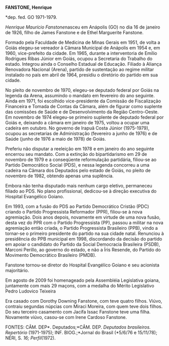 **FANSTONE, Henrique**

\*dep. fed. GO 1971-1979.

*Henrique Maurício Fanstone*nasceu em Anápolis (GO) no dia 16 de janeiro
de 1926, filho de James Fanstone e de Ethel Marguerite Fanstone.

Formado pela Faculdade de Medicina de Minas Gerais em 1951, de volta a
Goiás elegeu-se vereador à Câmara Municipal de Anápolis em 1954 e, em
1960, vice-prefeito da cidade. Em 1965, durante a interventoria de
Emílio Rodrigues Ribas Júnior em Goiás, ocupou a Secretaria do Trabalho
do estado. Integrou ainda o Conselho Estadual de Educação. Filiado à
Aliança Renovadora Nacional (Arena), partido de sustentação ao regime
militar instalado no país em abril de 1964, presidiu o diretório do
partido em sua cidade.

No pleito de novembro de 1970, elegeu-se deputado federal por Goiás na
legenda da Arena, assumindo o mandato em fevereiro do ano seguinte.
Ainda em 1971, foi escolhido vice-presidente da Comissão de Fiscalização
Financeira e Tomada de Contas da Câmara, além de figurar como suplente
das comissões de Saúde e de Desenvolvimento da Região Centro-Oeste. Em
novembro de 1974 elegeu-se primeiro suplente de deputado federal por
Goiás e, deixando a câmara em janeiro de 1975, voltou a ocupar uma
cadeira em outubro. No governo de Irapuã Costa Júnior (1975-1979),
ocupou as secretarias de Administração (fevereiro a junho de 1976) e de
Saúde (junho de 1976 a maio de 1978) de Goiás.

Preferiu não disputar a reeleição em 1978 e em janeiro do ano seguinte
encerrou seu mandato. Com a extinção do bipartidarismo em 29 de novembro
de 1979 e a conseqüente reformulação partidária, filiou-se ao Partido
Democrático Social (PDS), e nessa legenda concorreu a uma cadeira na
Câmara dos Deputados pelo estado de Goiás, no pleito de novembro de
1982, obtendo apenas uma suplência.

Embora não tenha disputado mais nenhum cargo eletivo, permaneceu filiado
ao PDS. No plano profissional, dedicou-se à direção executiva do
Hospital Evangélico Goiano.

Em 1993, com a fusão do PDS ao Partido Democrático Cristão (PDC) criando
o Partido Progressista Reformador (PPR), filiou-se à nova agremiação.
Dois anos depois, novamente em virtude de uma nova fusão, desta vez do
PPR com o Partido Progressista (PP), passou a militar na nova agremiação
então criada, o Partido Progressista Brasileiro (PPB), vindo a tornar-se
o primeiro presidente do partido na sua cidade natal. Renunciou à
presidência do PPB municipal em 1998, discordando da decisão do partido
em apoiar o candidato do Partido da Social Democracia Brasileira (PSDB),
Marconi Perillo, ao governo do estado, e não a Íris Resende, do Partido
do Movimento Democrático Brasileiro (PMDB).

Fanstone tornou-se diretor do Hospital Evangélico Goiano e seu acionista
majoritário.

Em agosto de 2009 foi homenageado pela Assembléia Legislativa goiana,
juntamente com mais 29 maçons, com a medalha do Mérito Legislativo Pedro
Ludovico Teixeira

Era casado com Dorothy Downing Fanstone, com teve quatro filhos. Viúvo,
contraiu segundas núpcias com Miraci Moreira, com quem teve dois filhos.
Do seu terceiro casamento com Jacifa Issac Fanstone teve uma filha.
Novamente viúvo, casou-se com Irene Cardoso Fanstone.

FONTES: CÂM. DEP*. Deputados;*CÂM. DEP. *Deputados brasileiros.
Repertório* (1971-1975); INF. BIOG.;*Jornal do Brasil (*5/6/76 e
15/11/78); NÉRI, S. *16; Perfil*(1972).

 

 
